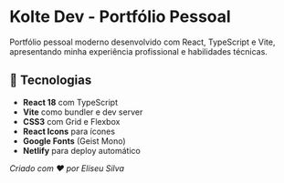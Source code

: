 # Kolte Dev - Portfólio Pessoal

Portfólio pessoal moderno desenvolvido com React, TypeScript e Vite, apresentando minha experiência profissional e habilidades técnicas.

## 🚀 Tecnologias

- **React 18** com TypeScript
- **Vite** como bundler e dev server
- **CSS3** com Grid e Flexbox
- **React Icons** para ícones
- **Google Fonts** (Geist Mono)
- **Netlify** para deploy automático

_Criado com ❤️ por Eliseu Silva_

